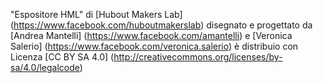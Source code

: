 "Espositore HML" di [Hubout Makers Lab] (https://www.facebook.com/huboutmakerslab) disegnato e progettato da [Andrea Mantelli] (https://www.facebook.com/amantelli) e [Veronica Salerio] (https://www.facebook.com/veronica.salerio) è distribuio con Licenza [CC BY SA 4.0] (http://creativecommons.org/licenses/by-sa/4.0/legalcode)

